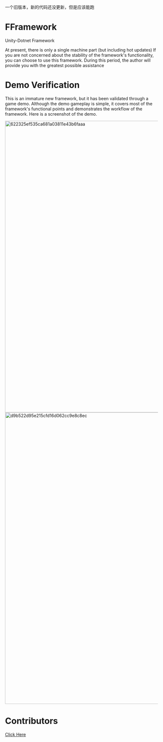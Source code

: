 一个旧版本，新的代码还没更新，但是应该能跑
# FFramework
Unity-Dotnet Framework 

At present, there is only a single machine part (but including hot updates)
If you are not concerned about the stability of the framework's functionality, you can choose to use this framework. During this period, the author will provide you with the greatest possible assistance


# Demo Verification
This is an immature new framework, but it has been validated through a game demo. Although the demo gameplay is simple, it covers most of the framework's functional points and demonstrates the workflow of the framework.
Here is a screenshot of the demo.

<img width="960" alt="622325ef535ca681a03811e43b6faaa" src="https://github.com/yueh0607/FFramework/assets/102401735/ec94a6f2-a7be-44ac-8a20-924ce37fd6dc">
<img width="960" alt="d9b522d95e215cfd16d062cc9e8c8ec" src="https://github.com/yueh0607/FFramework/assets/102401735/95f0c23b-a708-4bb8-8698-d54729f3131b">

# Contributors

[Click Here](https://github.com/yueh0607/FFramework/blob/main/Contributors.md)
